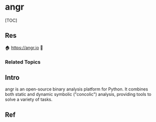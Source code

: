 # angr

[TOC]



## Res
🏠 https://angr.io
🚧 


### Related Topics



## Intro
angr is an open-source binary analysis platform for Python. It combines both static and dynamic symbolic ("concolic") analysis, providing tools to solve a variety of tasks.



## Ref
